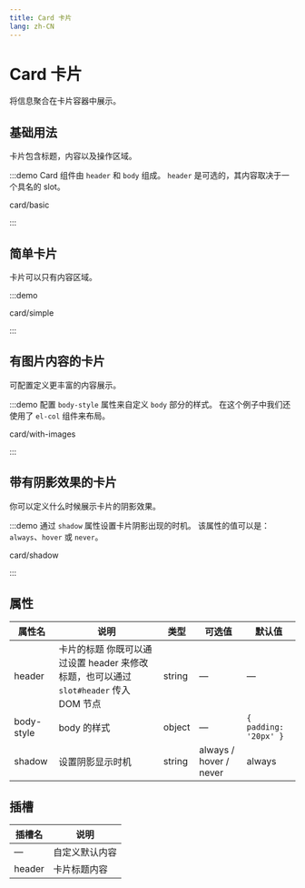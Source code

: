 ```yaml
---
title: Card 卡片
lang: zh-CN
---
```


# Card 卡片

将信息聚合在卡片容器中展示。

## 基础用法

卡片包含标题，内容以及操作区域。

:::demo Card 组件由 `header` 和 `body` 组成。 `header` 是可选的，其内容取决于一个具名的 slot。

card/basic

:::

## 简单卡片

卡片可以只有内容区域。

:::demo

card/simple

:::

## 有图片内容的卡片

可配置定义更丰富的内容展示。

:::demo 配置 `body-style` 属性来自定义 `body` 部分的样式。 在这个例子中我们还使用了 `el-col` 组件来布局。

card/with-images

:::

## 带有阴影效果的卡片

你可以定义什么时候展示卡片的阴影效果。

:::demo 通过 `shadow` 属性设置卡片阴影出现的时机。 该属性的值可以是：`always`、`hover` 或 `never`。

card/shadow

:::

## 属性

| 属性名     | 说明                                                                                  | 类型   | 可选值                 | 默认值                |
| ---------- | ------------------------------------------------------------------------------------- | ------ | ---------------------- | --------------------- |
| header     | 卡片的标题 你既可以通过设置 header 来修改标题，也可以通过 `slot#header` 传入 DOM 节点 | string | —                      | —                     |
| body-style | body 的样式                                                                           | object | —                      | `{ padding: '20px' }` |
| shadow     | 设置阴影显示时机                                                                      | string | always / hover / never | always                |

## 插槽

| 插槽名 | 说明           |
| ------ | -------------- |
| —      | 自定义默认内容 |
| header | 卡片标题内容   |
